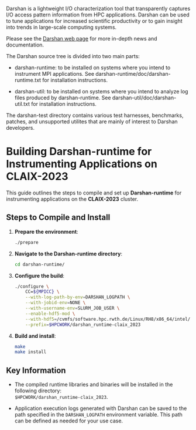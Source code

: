 Darshan is a lightweight I/O characterization tool that transparently
captures I/O access pattern information from HPC applications.
Darshan can be used to tune applications for increased scientific
productivity or to gain insight into trends in large-scale computing
systems.

Please see the 
[Darshan web page](http://www.mcs.anl.gov/research/projects/darshan)
for more in-depth news and documentation.

The Darshan source tree is divided into two main parts:

- darshan-runtime: to be installed on systems where you intend to 
  instrument MPI applications.  See darshan-runtime/doc/darshan-runtime.txt
  for installation instructions.

- darshan-util: to be installed on systems where you intend to analyze
  log files produced by darshan-runtime.  See
  darshan-util/doc/darshan-util.txt for installation instructions.

The darshan-test directory contains various test harnesses, benchmarks,
patches, and unsupported utilites that are mainly of interest to Darshan
developers.

# Building Darshan-runtime for Instrumenting Applications on CLAIX-2023

This guide outlines the steps to compile and set up **Darshan-runtime** for instrumenting applications on the **CLAIX-2023** cluster.

## Steps to Compile and Install

1. **Prepare the environment**:
    ```bash
    ./prepare
    ```

2. **Navigate to the Darshan-runtime directory**:
    ```bash
    cd darshan-runtime/
    ```

3. **Configure the build**:
    ```bash
    ./configure \
        CC=${MPICC} \
        --with-log-path-by-env=DARSHAN_LOGPATH \
        --with-jobid-env=NONE \
        --with-username-env=SLURM_JOB_USER \
        --enable-hdf5-mod \
        --with-hdf5=/cvmfs/software.hpc.rwth.de/Linux/RH8/x86_64/intel/sapphirerapids/software/HDF5/1.14.0-iimpi-2022a \
        --prefix=$HPCWORK/darshan_runtime-claix_2023
    ```

4. **Build and install**:
    ```bash
    make
    make install
    ```

## Key Information

- The compiled runtime libraries and binaries will be installed in the following directory:  
  `$HPCWORK/darshan_runtime-claix_2023`.

- Application execution logs generated with Darshan can be saved to the path specified in the `DARSHAN_LOGPATH` environment variable. This path can be defined as needed for your use case.

